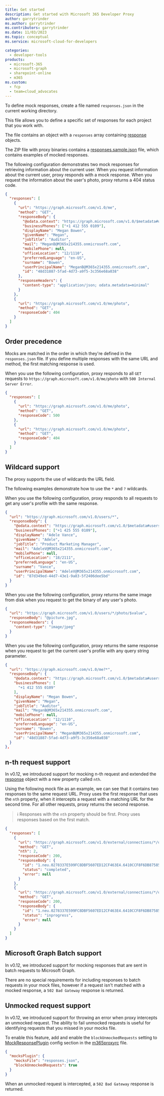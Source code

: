 ```yaml
---
title: Get started
description: Get started with Microsoft 365 Developer Proxy
author: garrytrinder
ms.author: garrytrinder
ms.contributors: garrytrinder
ms.date: 11/03/2023
ms.topic: conceptual
ms.service: microsoft-cloud-for-developers

categories:
  - developer-tools
products:
  - microsoft-365
  - microsoft-graph
  - sharepoint-online
  - m365
ms.custom:
  - fcp
  - team=cloud_advocates
---
```


To define mock responses, create a file named `responses.json` in the current working directory.

This file allows you to define a specific set of responses for each project that you work with.

The file contains an object with a `responses` array containing [response](https://github.com/microsoft/m365-developer-proxy/wiki/Response-object) objects.

The ZIP file with proxy binaries contains a [responses.sample.json](https://github.com/microsoft/m365-developer-proxy/blob/main/m365-developer-proxy/responses.sample.json) file, which contains examples of mocked responses.

The following configuration demonstrates two mock responses for retrieving information about the current user. When you request information about the current user, proxy responds with a mock response. When you request the information about the user's photo, proxy returns a 404 status code.

```json
{
  "responses": [
    {
      "url": "https://graph.microsoft.com/v1.0/me",
      "method": "GET",
      "responseBody": {
        "@odata.context": "https://graph.microsoft.com/v1.0/$metadata#users/$entity",
        "businessPhones": ["+1 412 555 0109"],
        "displayName": "Megan Bowen",
        "givenName": "Megan",
        "jobTitle": "Auditor",
        "mail": "MeganB@M365x214355.onmicrosoft.com",
        "mobilePhone": null,
        "officeLocation": "12/1110",
        "preferredLanguage": "en-US",
        "surname": "Bowen",
        "userPrincipalName": "MeganB@M365x214355.onmicrosoft.com",
        "id": "48d31887-5fad-4d73-a9f5-3c356e68a038"
      },
      "responseHeaders": {
        "content-type": "application/json; odata.metadata=minimal"
      }
    },
    {
      "url": "https://graph.microsoft.com/v1.0/me/photo",
      "method": "GET",
      "responseCode": 404
    }
  ]
}
```

## Order precedence

Mocks are matched in the order in which they're defined in the `responses.json` file. If you define multiple responses with the same URL and method, the first matching response is used.

When you use the following configuration, proxy responds to all `GET` requests to `https://graph.microsoft.com/v1.0/me/photo` with `500 Internal Server Error`.

```json
{
  "responses": [
    {
      "url": "https://graph.microsoft.com/v1.0/me/photo",
      "method": "GET",
      "responseCode": 500
    },
    {
      "url": "https://graph.microsoft.com/v1.0/me/photo",
      "method": "GET",
      "responseCode": 404
    }
  ]
}
```

## Wildcard support

The proxy supports the use of wildcards the URL field.

The following examples demonstrate how to use the `*` and `?` wildcards.

When you use the following configuration, proxy responds to all requests to get any user's profile with the same response.

```json
{
  "url": "https://graph.microsoft.com/v1.0/users/*",
  "responseBody": {
    "@odata.context": "https://graph.microsoft.com/v1.0/$metadata#users/$entity",
    "businessPhones": ["+1 425 555 0109"],
    "displayName": "Adele Vance",
    "givenName": "Adele",
    "jobTitle": "Product Marketing Manager",
    "mail": "AdeleV@M365x214355.onmicrosoft.com",
    "mobilePhone": null,
    "officeLocation": "18/2111",
    "preferredLanguage": "en-US",
    "surname": "Vance",
    "userPrincipalName": "AdeleV@M365x214355.onmicrosoft.com",
    "id": "87d349ed-44d7-43e1-9a83-5f2406dee5bd"
  }
}
```

When you use the following configuration, proxy returns the same image from disk when you request to get the binary of any user's photo.

```json
{
  "url": "https://graph.microsoft.com/v1.0/users/*/photo/$value",
  "responseBody": "@picture.jpg",
  "responseHeaders": {
    "content-type": "image/jpeg"
  }
}
```

When you use the following configuration, proxy returns the same response when you request to get the current user's profile with any query string parameter.

```json
{
  "url": "https://graph.microsoft.com/v1.0/me?*",
  "responseBody": {
    "@odata.context": "https://graph.microsoft.com/v1.0/$metadata#users/$entity",
    "businessPhones": [
      "+1 412 555 0109"
    ],
    "displayName": "Megan Bowen",
    "givenName": "Megan",
    "jobTitle": "Auditor",
    "mail": "MeganB@M365x214355.onmicrosoft.com",
    "mobilePhone": null,
    "officeLocation": "12/1110",
    "preferredLanguage": "en-US",
    "surname": "Bowen",
    "userPrincipalName": "MeganB@M365x214355.onmicrosoft.com",
    "id": "48d31887-5fad-4d73-a9f5-3c356e68a038"
  }
},
```

## n-th request support

In v0.12, we introduced support for mocking n-th request and extended the [response](../technical-reference//Response-object.md) object with a new property called `nth`.

Using the following mock file as an example, we can see that it contains two responses to the same request URL. Proxy uses the first response that uses the `nth` property, when it intercepts a request with a matching URL for the second time. For all other requests, proxy returns the second response.

> ℹ️ Responses with the `nth` property should be first. Proxy uses responses based on the first match.

```json
{
  "responses": [
    {
      "url": "https://graph.microsoft.com/v1.0/external/connections/*/operations/*",
      "method": "GET",
      "nth": 2,
      "responseCode": 200,
      "responseBody": {
        "id": "1.neu.0278337E599FC8DBF5607ED12CF463E4.6410CCF8F6DB8758539FB58EB56BF8DC",
        "status": "completed",
        "error": null
      }
    },
    {
      "url": "https://graph.microsoft.com/v1.0/external/connections/*/operations/*",
      "method": "GET",
      "responseCode": 200,
      "responseBody": {
        "id": "1.neu.0278337E599FC8DBF5607ED12CF463E4.6410CCF8F6DB8758539FB58EB56BF8DC",
        "status": "inprogress",
        "error": null
      }
    }
  ]
}
```

## Microsoft Graph Batch support

In v0.12, we introduced support for mocking responses that are sent in batch requests to Microsoft Graph.

There are no special requirements for including responses to batch requests in your mock files, however if a request isn't matched with a mocked response, a `502 Bad Gateway` response is returned.

## Unmocked request support

In v0.12, we introduced support for throwing an error when proxy intercepts an unmocked request. The ability to fail unmocked requests is useful for identifying requests that you missed in your mocks file.

To enable this feature, add and enable the `blockUnmockedRequests` setting to [MockResponsePlugin](../technical-reference/MockResponsePlugin.md) config section in the [m365proxyrc](../technical-reference/m365proxyrc.md) file.

```json
{
  "mocksPlugin": {
    "mocksFile": "responses.json",
    "blockUnmockedRequests": true
  }
}
```

When an unmocked request is intercepted, a `502 Bad Gateway` response is returned.
